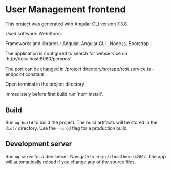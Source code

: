 # User Management frontend

This project was generated with [Angular CLI](https://github.com/angular/angular-cli) version 7.3.8.

Used software:  WebStorm

Frameworks and libraries : Angular,  Angular CLI ,  Node.js,  Bootstrap

The application is configured to search for webservice on 'http://localhost:8080/persons'

The port can be changed in /project directory/src/app/rest.service.ts - endpoint constant

Open terminal in the project directory

Immediately before first build run 'npm install'.

## Build
Run `ng build` to build the project. The build artifacts will be stored in the `dist/` directory. Use the `--prod` flag for a production build.

## Development server
Run `ng serve` for a dev server. Navigate to `http://localhost:4200/`. The app will automatically reload if you change any of the source files.


